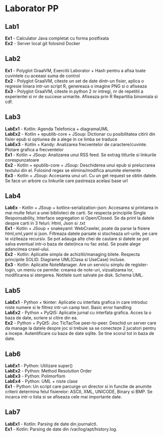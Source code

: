 # Laborator PP

## Lab1
**Ex1** - Calculator Java completat cu forma postfixata<br>
**Ex2** - Server local git folosind Docker<br>

## Lab2
**Ex1** - Polyglot GraalVM, Exercitii Laborator + Hash pentru a afisa toate cuvintele cu aceeasi suma de control<br>
**Ex2** - Polyglot GraalVM, citeste un set de date dintr-un fisier, aplica o regresie liniara intr-un script R, genereaza o imagine PNG si o afiseaza<br>
**Ex3** - Polyglot GraalVM, citeste in python 2 nr intregi, nr de repetitii a experientei si nr de succese urmarite. Afiseaza prin R Repartitia binomiala si cdf.<br>  

## Lab3
**LabEx1** - Kotlin: Agenda Telefonica + diagramaUML<br>
**LabEx2** - Kotlin + epublib-core + JSoup: Dictionar cu posibilitatea citirii din fisier epub si optiunea de a alege in ce limba se traduce<br>
**LabEx3** - Kotlin + Kandy: Analizarea frecventelor de caractere/cuvinte. Plotare grafica a frecventelor<br>
**Ex1** - Kotlin + JSoup: Analizarea unui RSS feed. Se extrag titlurile si linkurile corespunzatoare<br>
**Ex2** - Kotlin + epublib-core + JSoup: Deschiderea unui epub si prelucrarea textului din el. Folosind regex se elimina/modifica anumite elemente<br> 
**Ex3** - Kotlin + JSoup: Accesarea unui url. Cu un get request se obtin datele. Se face un arbore cu linkurile care pastreaza acelasi base url<br>

## Lab4
**LabEx** - Kotlin + JSoup + kotlinx-serialization-json: Accesarea si printarea in mai multe feluri a unei biblioteci de carti. Se respecta principiile Single Responsability, Interface segregation si Open/Closed. Se da print la datele despre carti in 3 feluri: Html, Json si .txt<br>
**Ex1** - Kotlin + JSoup + snakeyaml: WebCrawler, poate da parse la fisiere html,xml,yaml si json. Filtreaza datele parsate si stocheaza url-urile, pe care le viziteaza recursiv. Se pot adauga alte chei de cautare si datele se pot salva eventual intr-o baza de date(inca nu fac asta). Se poate alege adancimea crawl-ului.<br> 
**Ex2** - Kotlin: Aplicatie simpla de achizitii/managing bilete. Respecta principiile SOLID. Diagrame UML(Clasa si UseCase) incluse.<br> 
**Ex3** - Kotlin: Aplicatie NoteManager. Are un serviciu simplu de register-login, un meniu ce permite: crearea de note-uri, vizualizarea lor, modificarea si stergerea. Notitele sunt salvate pe disk. Schema UML.<br>

## Lab5
**LabEx1** - Python + tkinter: Aplicatie cu interfata grafica in care introduc niste numere si le filtrez intr-un camp text. Basic error handling<br>
**LabEx2** - Python + PyQt5: Aplicatie jurnal cu interfata grafica. Acces la o baza de date, scriere si citire din ea.<br>
**Ex2** - Python + PyQt5: Joc TicTacToe peer-to-peer. Deschid un server care da manage la datele despre joc si trebuie sa se conecteze 2 jucatori pentru a incepe. Autentificare cu baza de date sqlite. Se tine scorul tot in baza de date.<br>

## Lab6
**LabEx1** - Python: Utilizare super()<br>
**LabEx2** - Python: Method Resolution Order<br>
**LabEx3** - Python: Polimorfism<br>
**LabEx4** - Python: UML + niste clase<br>
**Ex1** - Python: Un script care parcurge un director si in functie de anumite criterii determina felul fisierelor: ASCII, XML, UNICODE, Binary si BMP. Se incarca intr-o lista si se afiseaza cele mai importante date.<br>


## Lab7
**LabEx1** - Kotlin: Parsing de date din journalctl.<br>
**Ex1** - Kotlin: Parsing de date din /var/log/apt/history.log.<br>
